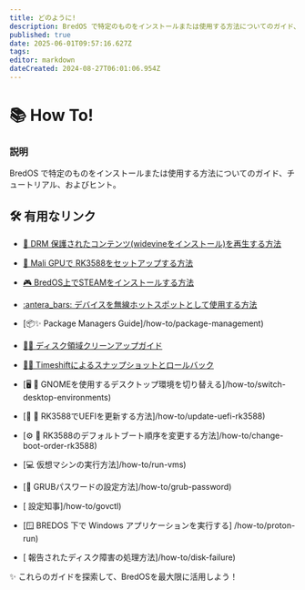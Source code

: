 ```yaml
---
title: どのように!
description: BredOS で特定のものをインストールまたは使用する方法についてのガイド、チュートリアル、ヒント
published: true
date: 2025-06-01T09:57:16.627Z
tags:
editor: markdown
dateCreated: 2024-08-27T06:01:06.954Z
---
```


# 📚 How To!

### **説明**

BredOS で特定のものをインストールまたは使用する方法についてのガイド、チュートリアル、およびヒント。

## 🛠️ 有用なリンク

- [🎥 DRM 保護されたコンテンツ(widevineをインストール)を再生する方法](/ja/how-to/widevine-watch-drm-content)

- [🐾 Mali GPUで RK3588をセットアップする方法](/ja/how-to/how-to-setup-panthor)

- [🎮 BredOS上でSTEAMをインストールする方法](/ja/how-to/how-to-install-steam)

- [:antera_bars: デバイスを無線ホットスポットとして使用する方法](/ja/how-to/how-to-use-your-device-as-ap)

- [📦✨ Package Managers Guide]/how-to/package-management)

- [🧹💾 ディスク領域クリーンアップガイド](/ja/how-to/free-space-up)

- [📸🔄 Timeshiftによるスナップショットとロールバック](/ja/how-to/timeshift-system-snapshots-and-rollbacks-on-btrfs)

- [🖥️ 🔄 GNOMEを使用するデスクトップ環境を切り替える]/how-to/switch-desktop-environments)

- [💾 🔄 RK3588でUEFIを更新する方法]/how-to/update-uefi-rk3588)

- [⚙️ 📑 RK3588のデフォルトブート順序を変更する方法]/how-to/change-boot-order-rk3588)

- [💻 仮想マシンの実行方法]/how-to/run-vms)

- [🔦 GRUBパスワードの設定方法]/how-to/grub-password)

- [<unk> 設定知事]/how-to/govctl)

- [🪟 BREDOS 下で Windows アプリケーションを実行する] /how-to/proton-run)

- [<unk> 報告されたディスク障害の処理方法]/how-to/disk-failure)

✨ これらのガイドを探索して、BredOSを最大限に活用しよう！